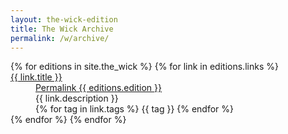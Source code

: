```yaml
---
layout: the-wick-edition
title: The Wick Archive
permalink: /w/archive/
---
```


<dl>
  {% for editions in site.the_wick %}
  {% for link in editions.links %}  
  <dt><a href="{{ link.url }}">{{ link.title }}</a></dt>
  <dd><a href="/w/{{ editions.edition }}/">Permalink {{ editions.edition }}</a></dd>
  <dd>{{ link.description }}</dd>
  <dd>{% for tag in link.tags %}
  {{ tag }} {% endfor %}</dd>
  {% endfor %}
  {% endfor %}
</dl>